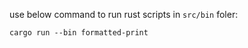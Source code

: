 use below command to run rust scripts in `src/bin` foler:
```shell
cargo run --bin formatted-print
```